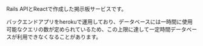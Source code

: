 Rails APIとReactで作成した掲示板サービスです。

バックエンドアプリをherokuで運用しており、データベースには一時間に使用可能なクエリの数が定められているため、この上限に達して一定時間データベースが利用できなくなることがあります。

